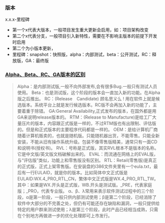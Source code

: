 ### 版本
x.x.x-里程碑
* 第一个x代表大版本，一般项目发生重大更新会启用，如：项目架构改变
* 第二个x代表分支，一般项目引入新特性，需要在不影响主版本的前提下开发时启用
* 第二个为小版本更新，
* 里程碑：snapshot：快照版，alpha：内部测试，beta：公开测试，RC：释放版，GA：最终版

### [Alpha、Beta、RC、GA版本的区别][1]
> Alpha：是内部测试版,一般不向外部发布,会有很多Bug.一般只有测试人员使用。
> Beta：也是测试版，这个阶段的版本会一直加入新的功能。在Alpha版之后推出。
> RC：(Release　Candidate) 顾名思义么 ! 用在软件上就是候选版本。系统平台上就是发行候选版本。RC版不会再加入新的功能了，主要着重于除错。
> GA:General Availability,正式发布的版本，在国外都是用GA来说明release版本的。
> RTM：(Release to Manufacture)是给工厂大量压片的版本，内容跟正式版是一样的，不过RTM版也有出限制、评估版的。但是和正式版本的主要程序代码都是一样的。
> OEM：是给计算机厂商随着计算机贩卖的，也就是随机版。只能随机器出货，不能零售。只能全新安装，不能从旧有操作系统升级。包装不像零售版精美，通常只有一面CD和说明书(授权书)。 
> RVL：号称是正式版，其实RVL根本不是版本的名称。它是中文版/英文版文档破解出来的。 
> EVAL：而流通在网络上的EVAL版，与“评估版”类似，功能上和零售版没有区别。 
> RTL：Retail(零售版)是真正的正式版，正式上架零售版。在安装盘的i386文件夹里有一个eula.txt，最后有一行EULAID，就是你的版本。比如简体中文正式版是EULAID:WX.4_PRO_RTL_CN，繁体中文正式版是WX.4_PRO_RTL_TW。其中：如果是WX.开头是正式版，WB.开头是测试版。_PRE，代表家庭版；_PRO，代表专业版。
> α、β、λ常用来表示软件测试过程中的三个阶段，α是第一阶段，一般只供内部测试使用；β是第二个阶段，已经消除了软件中大部分的不完善之处，但仍有可能还存在缺陷和漏洞，一般只提供给特定的用户群来测试使用；λ是第三个阶段，此时产品已经相当成熟，只需在个别地方再做进一步的优化处理即可上市发行。 

[1]:	http://www.blogjava.net/RomulusW/archive/2008/05/04/197985.html